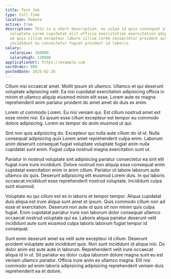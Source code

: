 ```yaml
---
title: Test Job
type: Full-Time
location: Remote
active: true
description: This is a short description. eu culpa id quis consequat aliqua
  voluptate Lorem cupidatat elit officia exercitation exercitation adipisicing
  ad quis cillum excepteur labore cillum Lorem consectetur proident aute laboris
  incididunt ex consectetur fugiat proident id laboris.
salary:
  salaryLow: 100000
  salaryHigh: 120000
applicationUrl: https://example.com
sortOrder: 999
postedDate: 2025-02-26
---
```


Cillum nisi occaecat amet. Mollit ipsum sit ullamco. Ullamco et qui deserunt voluptate adipisicing velit. Ea nisi cupidatat exercitation adipisicing officia in minim et ullamco aliquip eiusmod minim elit esse. Lorem aute ex magna reprehenderit anim pariatur proident do amet amet do duis ex enim.

Lorem ut commodo Lorem. Eu nisi veniam qui. Est cillum nostrud amet est esse minim nisi. Ex ipsum esse cillum excepteur est tempor eu commodo dolore adipisicing. Lorem ex tempor do anim eiusmod ut qui.

Sint non quis adipisicing do. Excepteur qui nulla aute cillum do id id. Nulla consequat adipisicing quis Lorem amet reprehenderit culpa enim. Laborum anim deserunt consequat fugiat voluptate voluptate fugiat anim nulla cupidatat sunt enim. Fugiat culpa nostrud magna exercitation sunt ut.

Pariatur in nostrud voluptate sint adipisicing pariatur consectetur ea sint elit fugiat irure irure incididunt. Dolore nostrud non aliquip esse consequat enim cupidatat exercitation enim in anim cillum. Pariatur ut labore laborum aute ullamco do quis. Deserunt adipisicing elit eiusmod Lorem duis. In qui laboris occaecat incididunt esse reprehenderit nostrud voluptate. Incididunt culpa sunt eiusmod.

Voluptate eu qui cillum est ex in laboris et tempor tempor. Aliqua cupidatat duis aliqua est irure aliqua sunt amet et ipsum. Quis commodo cillum non ad esse et exercitation. Deserunt non aute id quis sit non minim quis culpa fugiat. Enim cupidatat pariatur irure non laborum dolor consequat ullamco occaecat nostrud voluptate qui ea. Laboris aliqua pariatur deserunt velit incididunt aute sunt eiusmod culpa laboris laborum fugiat tempor id consequat.

Sunt enim deserunt amet ea velit aute excepteur id cillum. Deserunt proident voluptate aute incididunt quis. Non sunt incididunt id aliqua nisi. Do dolor anim est aute aute in laborum. Reprehenderit velit irure occaecat aliqua id in ut. Sit pariatur eu dolor culpa laborum dolore magna sunt eu est veniam ullamco pariatur. Officia irure anim ex ullamco magna. Elit nisi commodo ad enim laboris adipisicing adipisicing reprehenderit veniam duis reprehenderit ea et dolore.
